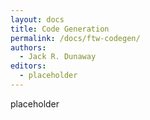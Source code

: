 ```yaml
---
layout: docs
title: Code Generation
permalink: /docs/ftw-codegen/
authors:
  - Jack R. Dunaway
editors:
  - placeholder
---
```


placeholder
